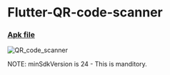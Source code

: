 # Flutter-QR-code-scanner

### [Apk file](https://drive.google.com/file/d/1uQpAna6tNOGxYy1I2NwPbbRol75k3fu2/view?usp=sharing)

![QR_code_scanner](https://user-images.githubusercontent.com/69294119/94360221-6d78ec80-00c9-11eb-8ade-c89f57b852c2.gif)

NOTE: minSdkVersion is 24 - This is manditory.

